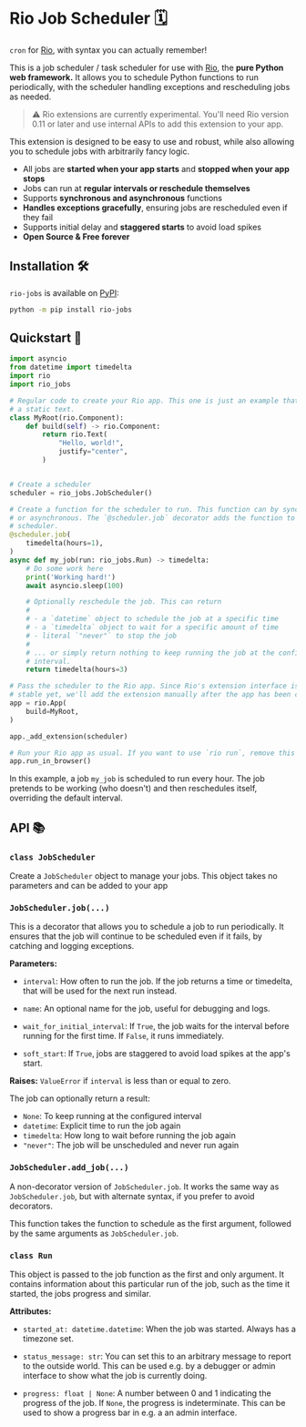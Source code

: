# Rio Job Scheduler 🗓️

`cron` for [Rio](https://rio.dev), with syntax you can actually remember!

This is a job scheduler / task scheduler for use with [Rio](https://rio.dev),
the **pure Python web framework.** It allows you to schedule Python functions to
run periodically, with the scheduler handling exceptions and rescheduling jobs
as needed.

> ⚠️ Rio extensions are currently experimental. You'll need Rio version 0.11 or
> later and use internal APIs to add this extension to your app.

This extension is designed to be easy to use and robust, while also allowing you
to schedule jobs with arbitrarily fancy logic.

- All jobs are **started when your app starts** and **stopped when your app
  stops**
- Jobs can run at **regular intervals or reschedule themselves**
- Supports **synchronous and asynchronous** functions
- **Handles exceptions gracefully**, ensuring jobs are rescheduled even if they
  fail
- Supports initial delay and **staggered starts** to avoid load spikes
- **Open Source & Free forever**

## Installation 🛠️

`rio-jobs` is available on [PyPI](https://pypi.org/project/rio-jobs/):

```sh
python -m pip install rio-jobs
```

## Quickstart 🚀

```python
import asyncio
from datetime import timedelta
import rio
import rio_jobs

# Regular code to create your Rio app. This one is just an example that displays
# a static text.
class MyRoot(rio.Component):
    def build(self) -> rio.Component:
        return rio.Text(
            "Hello, world!",
            justify="center",
        )


# Create a scheduler
scheduler = rio_jobs.JobScheduler()

# Create a function for the scheduler to run. This function can by synchronous
# or asynchronous. The `@scheduler.job` decorator adds the function to the
# scheduler.
@scheduler.job(
    timedelta(hours=1),
)
async def my_job(run: rio_jobs.Run) -> timedelta:
    # Do some work here
    print('Working hard!')
    await asyncio.sleep(100)

    # Optionally reschedule the job. This can return
    #
    # - a `datetime` object to schedule the job at a specific time
    # - a `timedelta` object to wait for a specific amount of time
    # - literal `"never"` to stop the job
    #
    # ... or simply return nothing to keep running the job at the configured
    # interval.
    return timedelta(hours=3)

# Pass the scheduler to the Rio app. Since Rio's extension interface isn't
# stable yet, we'll add the extension manually after the app has been created.
app = rio.App(
    build=MyRoot,
)

app._add_extension(scheduler)

# Run your Rio app as usual. If you want to use `rio run`, remove this line
app.run_in_browser()
```

In this example, a job `my_job` is scheduled to run every hour. The job pretends
to be working (who doesn't) and then reschedules itself, overriding the default
interval.

## API 📚

### `class JobScheduler`

Create a `JobScheduler` object to manage your jobs. This object takes no
parameters and can be added to your app

### `JobScheduler.job(...)`

This is a decorator that allows you to schedule a job to run periodically. It
ensures that the job will continue to be scheduled even if it fails, by catching
and logging exceptions.

**Parameters:**

- `interval`: How often to run the job. If the job returns a time or timedelta,
  that will be used for the next run instead.

- `name`: An optional name for the job, useful for debugging and logs.

- `wait_for_initial_interval`: If `True`, the job waits for the interval before
  running for the first time. If `False`, it runs immediately.

- `soft_start`: If `True`, jobs are staggered to avoid load spikes at the app's
  start.

**Raises:** `ValueError` if `interval` is less than or equal to zero.

The job can optionally return a result:

- `None`: To keep running at the configured interval
- `datetime`: Explicit time to run the job again
- `timedelta`: How long to wait before running the job again
- `"never"`: The job will be unscheduled and never run again

### `JobScheduler.add_job(...)`

A non-decorator version of `JobScheduler.job`. It works the same way as
`JobScheduler.job`, but with alternate syntax, if you prefer to avoid
decorators.

This function takes the function to schedule as the first argument, followed by
the same arguments as `JobScheduler.job`.

### `class Run`

This object is passed to the job function as the first and only argument. It
contains information about this particular run of the job, such as the time it
started, the jobs progress and similar.

**Attributes:**

- `started_at: datetime.datetime`: When the job was started. Always has a
  timezone set.

- `status_message: str`: You can set this to an arbitrary message to report to
  the outside world. This can be used e.g. by a debugger or admin interface to
  show what the job is currently doing.

- `progress: float | None`: A number between 0 and 1 indicating the progress of
  the job. If `None`, the progress is indeterminate. This can be used to show a
  progress bar in e.g. a an admin interface.
